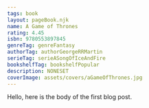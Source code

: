```yaml
---
tags: book
layout: pageBook.njk
name: A Game of Thrones
rating: 4.45
isbn: 9780553897845
genreTag: genreFantasy
authorTag: authorGeorgeRRMartin
serieTag: serieASongOfIceAndFire
bookshelfTag: bookshelfPopular
description: NONESET
coverImage: assets/covers/aGameOfThrones.jpg
---
```


Hello, here is the body of the first blog post.